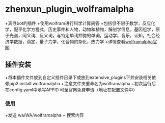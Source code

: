 # zhenxun_plugin_wolframalpha
+真寻bot的插件
+使用wolfram进行科学计算问答
+包括但不限于数学，反应化学，配平化学方程式，历史事件和人物，动物和植物，解剖学信息，基因组学，原子光谱，同义词、反义词，与特定单词押韵的单词，运动学，音乐，认知，社会经济学数据，滴定，量子力学，化合物的杂化，热力学
+详情查看[wolframalpha官网](https://www.wolframalpha.com/)
## 插件安装
+将本插件文件放到自定义插件目录下或放到extensive_plugins下并安装相关依赖pip3 install wolframalpha
+注意文件夹重命名为wolframalpha
+初次运行后在config.yaml中填写APPID 可至官网免费申请（地址在配置文件中）
### 使用
+发送 wa/WA/wolframalpha + 搜索内容

